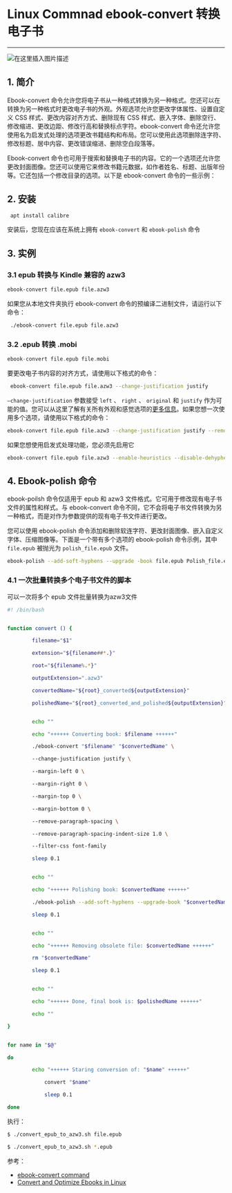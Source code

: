 #  Linux Commnad ebook-convert 转换电子书



---
![在这里插入图片描述](https://img-blog.csdnimg.cn/b4d5304777df40e09c5072abb4c6f8f6.gif#pic_center)


## 1. 简介
Ebook-convert 命令允许您将电子书从一种格式转换为另一种格式。您还可以在转换为另一种格式时更改电子书的外观。外观选项允许您更改字体属性、设置自定义 CSS 样式、更改内容对齐方式、删除现有 CSS 样式、嵌入字体、删除空行、修改缩进、更改边距、修改行高和替换标点字符。ebook-convert 命令还允许您使用名为启发式处理的选项更改书籍结构和布局。您可以使用此选项删除连字符、修改标题、居中内容、更改错误缩进、删除空白段落等。

Ebook-convert 命令也可用于搜索和替换电子书的内容。它的一个选项还允许您更改封面图像。您还可以使用它来修改书籍元数据，如作者姓名、标题、出版年份等。它还包括一个修改目录的选项。以下是 ebook-convert 命令的一些示例：

##  2. 安装

```bash
 apt install calibre
```
安装后，您现在应该在系统上拥有 `ebook-convert` 和 `ebook-polish` 命令

##  3. 实例
### 3.1 epub 转换与 Kindle 兼容的 azw3 

```bash
ebook-convert file.epub file.azw3
```
如果您从本地文件夹执行 ebook-convert 命令的预编译二进制文件，请运行以下命令：

```bash
 ./ebook-convert file.epub file.azw3
```
###   3.2 .epub 转换 .mobi 

```c
ebook-convert file.epub file.mobi
```
要更改电子书内容的对齐方式，请使用以下格式的命令：

```bash
 ebook-convert file.epub file.azw3 --change-justification justify
```
 `–change-justification` 参数接受 `left` 、 `right` 、 `original` 和 `justify` 作为可能的值。您可以从这里了解有关所有外观和感觉选项的[更多信息](https://manual.calibre-ebook.com/generated/en/ebook-convert.html#look-and-feel)。如果您想一次使用多个选项，请使用以下格式的命令：

```bash
ebook-convert file.epub file.azw3 --change-justification justify --remove-paragraph-spacing
```

如果您想使用启发式处理功能，您必须先启用它
```bash
ebook-convert file.epub file.azw3 --enable-heuristics --disable-dehyphenate
```

##  4. Ebook-polish 命令
ebook-poilsh 命令仅适用于 epub 和 azw3 文件格式。它可用于修改现有电子书文件的属性和样式。与 ebook-convert 命令不同，它不会将电子书文件转换为另一种格式，而是对作为参数提供的现有电子书文件进行更改。

您可以使用 ebook-polish 命令添加和删除软连字符、更改封面图像、嵌入自定义字体、压缩图像等。下面是一个带有多个选项的 ebook-polish 命令示例，其中 `file.epub` 被抛光为 `polish_file.epub` 文件。

```bash
ebook-polish --add-soft-hyphens --upgrade -book file.epub Polish_file.epub
```

### 4.1  一次批量转换多个电子书文件的脚本
可以一次将多个 epub 文件批量转换为azw3文件

```bash
#! /bin/bash


function convert () {

        filename="$1"

        extension="${filename##*.}"

        root="${filename%.*}"

        outputExtension=".azw3"

        convertedName="${root}_converted${outputExtension}"

        polishedName="${root}_converted_and_polished${outputExtension}"


        echo ""

        echo "++++++ Converting book: $filename ++++++"

        ./ebook-convert "$filename" "$convertedName" \

        --change-justification justify \

        --margin-left 0 \

        --margin-right 0 \

        --margin-top 0 \

        --margin-bottom 0 \

        --remove-paragraph-spacing \

        --remove-paragraph-spacing-indent-size 1.0 \

        --filter-css font-family

        sleep 0.1


        echo ""

        echo "++++++ Polishing book: $convertedName ++++++"

        ./ebook-polish --add-soft-hyphens --upgrade-book "$convertedName" "$polishedName"

        sleep 0.1


        echo ""

        echo "++++++ Removing obsolete file: $convertedName ++++++"

        rm "$convertedName"

        sleep 0.1


        echo ""

        echo "++++++ Done, final book is: $polishedName ++++++"

        echo ""

}


for name in "$@"

do

        echo "++++++ Staring conversion of: "$name" ++++++"

            convert "$name"

            sleep 0.1

done
```
执行：

```bash
$ ./convert_epub_to_azw3.sh file.epub

$ ./convert_epub_to_azw3.sh *.epub
```

参考：

 - [ebook-convert command](https://manpages.ubuntu.com/manpages/bionic/man1/ebook-convert.1.html#name) 
 - [Convert and Optimize Ebooks in Linux](https://linuxhint.com/convert-and-optimize-ebooks-in-linux/)

